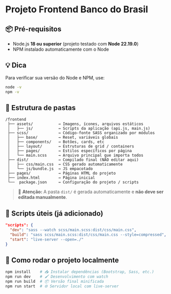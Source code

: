 # Projeto Frontend Banco do Brasil

## 📦 Pré-requisitos

- Node.js **18 ou superior** (projeto testado com **Node 22.19.0**)
- NPM instalado automaticamente com o Node

## 💡 Dica 
Para verificar sua versão do Node e NPM, use:
```bash
node -v
npm -v
```

## 📁 Estrutura de pastas
```
/frontend
 ├── assets/           → Imagens, ícones, arquivos estáticos
 │   ├── js/           → Scripts da aplicação (api.js, main.js)
 ├── scss/             → Código-fonte SASS organizado por módulos
 │   ├── base/         → Reset, variáveis globais
 │   ├── components/   → Botões, cards, etc
 │   ├── layout/       → Estruturas de grid / containers
 │   ├── pages/        → Estilos específicos por página
 │   └── main.scss     → Arquivo principal que importa todos
 ├── dist/             → Compilado final (NÃO editar aqui)
 │   ├── css/main.css  → CSS gerado automaticamente
 │   └── js/bundle.js  → JS empacotado
 ├── pages/            → Páginas HTML do projeto
 ├── index.html        → Página inicial
 └──  package.json     → Configuração do projeto / scripts
```
 > 🔹 **Atenção:** A pasta `dist/` é gerada automaticamente e **não deve ser editada manualmente**.
 

## 📜 Scripts úteis (já adicionado)

```json
"scripts": {
  "dev": "sass --watch scss/main.scss:dist/css/main.css",
  "build": "sass scss/main.scss:dist/css/main.css --style=compressed",
  "start": "live-server --open=./"
}

```
## 🚀 Como rodar o projeto localmente

```bash
npm install    # 📥 Instalar dependências (Bootstrap, Sass, etc.)
npm run dev    # 🖌️ Desenvolvimento com watch
npm run build  # 📦 Versão final minificada
npm run start  # 🌐 Servidor local com live-server
```
